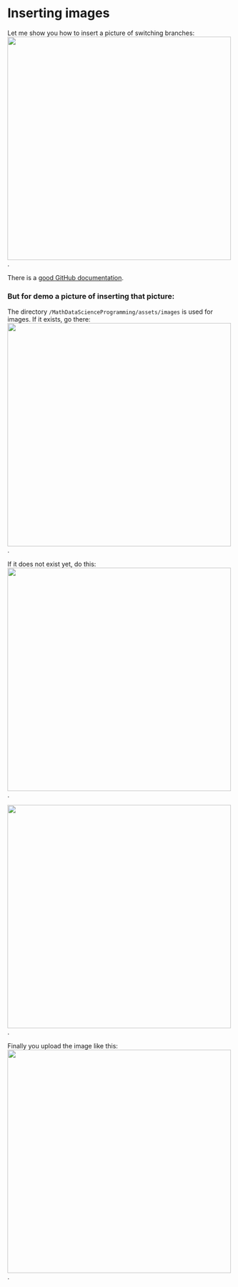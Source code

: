 # Inserting images

Let me show you 
how to insert a picture of switching branches:
   <img src="/MathDataScienceProgramming/assets/images/switching_branches.png" width="500" />.

There is a [good GitHub documentation](https://docs.github.com/en/get-started/writing-on-github/getting-started-with-writing-and-formatting-on-github/basic-writing-and-formatting-syntax#images).

   
### But for demo a picture of inserting that picture:
The directory `/MathDataScienceProgramming/assets/images` is used for images.
If it exists, go there:
<img src="/MathDataScienceProgramming/assets/images/goto_asset_images.png" width="500" />.

If it does not exist yet, do this:
<img src="/MathDataScienceProgramming/assets/images/create_file_button.png" width="500" />.

<img src="/MathDataScienceProgramming/assets/images/create_gitkeep.png" width="500" />.


Finally you upload the image like this:
<img src="/MathDataScienceProgramming/assets/images/upload_image.png" width="500" />.
   

